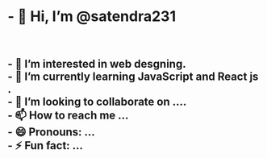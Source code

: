 <h1 >- 👋 Hi, I’m @satendra231</h1>
<br><h2>
- 👀 I’m interested in web desgning.
<br>
- 🌱 I’m currently learning JavaScript and React js .
<br>
- 💞️ I’m looking to collaborate on ....
<br>
- 📫 How to reach me ...
<br>
- 😄 Pronouns: ...
<br>
- ⚡ Fun fact: ...
</h2>

<!---
satendra231/satendra231 is a ✨ special ✨ repository because its `README.md` (this file) appears on your GitHub profile.
You can click the Preview link to take a look at your changes.
--->
